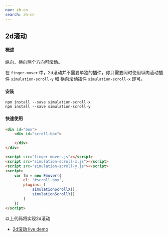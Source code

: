 ```yaml
---
nav: zh-cn
search: zh-cn
---
```


## 2d滚动

#### 概述

纵向、横向两个方向可滚动。

在 `finger-mover` 中，2d滚动并不需要单独的插件，你只需要同时使用纵向滚动插件 `simulation-scroll-y` 和 横向滚动插件 `simulation-scroll-x` 即可。

#### 安装

```
npm install --save simulation-scroll-x
npm install --save simulation-scroll-y
```

#### 快速使用

```html
<div id="box">
    <div id="scroll-box">

    </div>
</div>

<script src="finger-mover.js"></script>
<script src="simulation-scroll-x.js"></script>
<script src="simulation-scroll-y.js"></script>
<script>
    var fm = new Fmover({
        el: '#scroll-box',
        plugins: [
            simulationScrollX(),
            simulationScrollY()
        ]
    })
</script>
```

以上代码将实现2d滚动

* [2d滚动 live demo]()



